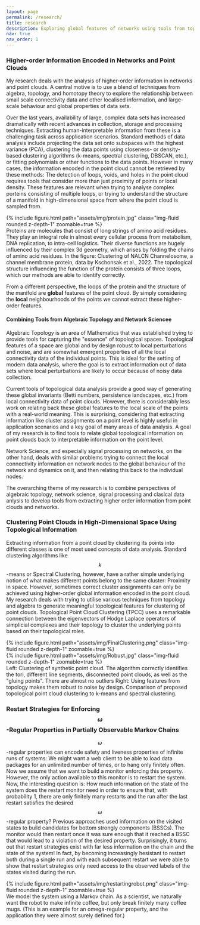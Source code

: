 ```yaml
---
layout: page
permalink: /research/
title: research
description: Exploring global features of networks using tools from topology, algebra, and homotopy theory.
nav: true
nav_order: 1
---
```


### Higher-order Information Encoded in Networks and Point Clouds

<div class="row mt-3">
<div class="col-sm mt-3 mt-md-0">

My research deals with the analysis of higher-order information in networks and point clouds.
A central motive is to use a blend of techniques from algebra, topology, and homotopy theory to explore the relationship between small scale connectivity data and other localised information, and large-scale behaviour and global properties of data sets.

Over the last years, availability of large, complex data sets has increased dramatically with recent advances in collection, storage and processing techniques.
Extracting human-interpretable information from these is a challenging task across application scenarios.
Standard methods of data analysis include projecting the data set onto subspaces with the highest variance (PCA), clustering the data points using closeness- or density-based clustering algorithms (k-means, spectral clustering, DBSCAN, etc.), or fitting polynomials or other functions to the data points.
However in many cases, the information encoded in the point cloud cannot be retrieved by these methods: The detection of loops, voids, and holes in the point cloud requires tools that consider more than just proximity of points or local density.
These features are relevant when trying to analyse complex porteins consisting of multiple loops, or trying to understand the structure of a manifold in high-dimensional space from where the point cloud is sampled from.
    </div>
    <div class="col-sm mt-3 mt-md-0">
        {% include figure.html path="assets/img/protein.jpg" class="img-fluid rounded z-depth-1" zoomable=true %}
         <div class="caption">
    Proteins are molecules that consist of long strings of amino acid residues. They play an integral role in almost every cellular process from metabolism, DNA replication, to intra-cell logistics. Their diverse functions are hugely influenced by their complex 3d geometry, which arises by folding the chains of amino acid residues. In the figure: Clustering of NALCN Channelosome, a channel membrane protein, data by Kschonsak et al., 2022. The topological structure influencing the function of the protein consists of three loops, which our methods are able to identify correctly.
</div>
    </div>
   
</div>

From a different perspective, the loops of the protein and the structure of the manifold are **global** features of the point cloud.
By simply considering the **local** neighbourhoods of the points we cannot extract these higher-order features.

#### Combining Tools from Algebraic Topology and Network Sciencee

Algebraic Topology is an area of Mathematics that was established trying to provide tools for capturing the "essence" of topological spaces.
Topological features of a space are global and by design robust to local perturbations and noise, and are somewhat emergent properties of all the local connectivity data of the individual points.
This is ideal for the setting of modern data analysis, where the goal is to extract information out of data sets where local perturbations are likely to occur because of noisy data collection.

Current tools of topological data analysis provide a good way of generating these global invariants (Betti numbers, persistence landscapes, etc.) from local connectivity data of point clouds.
However, there is considerably less work on relating back these global features to the local scale of the points with a real-world meaning.
This is surprising, considering that extracting information like cluster assignments on a point level is highly useful in application scenarios and a key goal of many areas of data analysis.
A goal of my research is to find tools to relate global topological information on point clouds back to interpretable information on the point level.

Network Science, and especially signal processing on networks, on the other hand, deals with similar problems trying to connect the local connectivity information on network nodes to the global behaviour of the network and dynamics on it, and then relating this back to the individual nodes.

The overarching theme of my research is to combine perspectives of algebraic topology, network science, signal processing and clasical data anlysis to develop tools from extracting higher order information from point clouds and networks.

### Clustering Point Clouds in High-Dimensional Space Using Topological Information

Extracting information from a point cloud by clustering its points into different classes is one of most used concepts of data analysis. Standard clustering algorithms like $$k$$-means or Spectral Clustering, however, have a rather simple underlying notion of what makes different points belong to the same cluster: Proximity in space. However, sometimes correct cluster assignments can only be achieved using higher-order global information encoded in the point cloud. My research deals with trying to utilise various techniques from topology and algebra to generate meaningful topological features for clustering of point clouds.
Topological Point Cloud Clustering (TPCC) uses a remarkable connection between the eigenvectors of Hodge Laplace operators of simplicial complexes and their topology to cluster the underlying points based on their topological roles.
<div class="row mt-3">
    <div class="col-sm mt-3 mt-md-0">
        {% include figure.html path="assets/img/FinalClustering.png" class="img-fluid rounded z-depth-1" zoomable=true %}
    </div>
    <div class="col-sm mt-3 mt-md-0">
        {% include figure.html path="assets/img/Robust.jpg" class="img-fluid rounded z-depth-1" zoomable=true %}
    </div>
</div>

<div class="caption">
    Left: Clustering of synthetic point cloud. The algorithm correctly identifies the tori, different line segments, disconnected point clouds, as well as the "gluing points". There are almost no outliers Right: Using features from topology makes them robust to noise by design. Comparison of proposed topological point cloud clustering to k-means and spectral clustering.
</div>

### Restart Strategies for Enforcing $$\omega$$-Regular Properties in Partially Observable Markov Chains

$$\omega$$-regular properties can encode safety and liveness properties of infinite runs of systems: We might want a web client to be able to load data packages for an unlimited number of times, or to hang only finitely often. Now we assume that we want to build a monitor enforcing this property. However, the only action available to this monitor is to restart the system. Now, the interesting question is: How much information on the state of the system does the restart monitor need in order to ensure that, with probability 1, there are only finitely many restarts and the run after the last restart satisfies the desired $$\omega$$-regular property? Previous approaches used information on the visited states to build candidates for bottom strongly components (BSSCs). The monitor would then restart once it was sure enough that it reached a BSSC that would lead to a violation of the desired property. Surprisingly, it turns out that restart strategies exist with far less information on the chain and the state of the system! In fact, by becoming increasingly hesistant to restart both during a single run and with each subsequent restart we were able to show that restart strategies only need access to the observed labels of the states visited during the run.

<div class="row mt-3">
    <div class="col-sm mt-3 mt-md-0">
        {% include figure.html path="assets/img/restartingrobot.png" class="img-fluid rounded z-depth-1" zoomable=true %}
    </div>
</div>
<div class="caption">
    We model the system using a Markov chain. As a scientist, we naturally want the robot to make infinite coffee, but only break finitely many coffee mugs. (This is an example for an omega-regular property, and the application they were almost surely defined for.)
</div>
